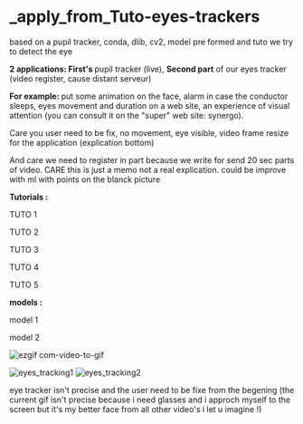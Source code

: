 # _apply_from_Tuto-eyes-trackers



based on a pupil tracker, conda, dlib, cv2, model pre formed and tuto we try to detect the eye

<strong> 2 applications: First's </strong> pupil tracker (live), <strong>Second part</strong> of our eyes tracker (video register, cause distant serveur)

<strong>For example: </strong> put some animation on the face, alarm in case the conductor sleeps, eyes movement and duration on a web site, an experience of visual attention (you can consult it on the "super" web site: synergo).

Care you user need to be fix, no movement, eye visible, video frame resize for the application (explication bottom)

And care we need to register in part because we write for send 20 sec parts of video. CARE this is just a memo not a real explication.
could be improve with ml with points on the blanck picture


<strong> Tutorials : </strong>

TUTO 1

TUTO 2

TUTO 3

TUTO 4

TUTO 5

<strong> models : </strong>

model 1

model 2



![ezgif com-video-to-gif](https://user-images.githubusercontent.com/54853371/75084619-8319a880-5521-11ea-8e70-ca8256b25d4f.gif)


![eyes_tracking1](https://user-images.githubusercontent.com/54853371/75084439-629d1e80-5520-11ea-8d3a-74f6ba269fd2.gif)
![eyes_tracking2](https://user-images.githubusercontent.com/54853371/75084440-63ce4b80-5520-11ea-8519-b6e6c347413d.gif)

eye tracker isn't precise and the user need to be fixe from the begening (the current gif isn't precise because i need glasses and i approch myself to the screen but it's my better face from all other video's i let u imagine !)
